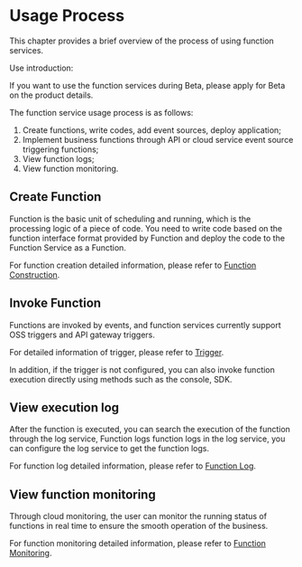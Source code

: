 # Usage Process

This chapter provides a brief overview of the process of using function services.

Use introduction:

If you want to use the function services during Beta, please apply for Beta on the product details.

The function service usage process is as follows:

1. Create functions, write codes, add event sources, deploy application;
2. Implement business functions through API or cloud service event source triggering functions;
3. View function logs;
4. View function monitoring.

 

## Create Function

Function is the basic unit of scheduling and running, which is the processing logic of a piece of code. You need to write code based on the function interface format provided by Function and deploy the code to the Function Service as a Function.

For function creation detailed information, please refer to [Function Construction](../Operation-Guide/buildfunction/config-function.md).

 
## Invoke Function

Functions are invoked by events, and function services currently support OSS triggers and API gateway triggers.

For detailed information of trigger, please refer to [Trigger](../Operation-Guide/invokefunction/triggermanagement/triggeroverview.md).

In addition, if the trigger is not configured, you can also invoke function execution directly using methods such as the console, SDK.



## View execution log

After the function is executed, you can search the execution of the function through the log service, Function logs function logs in the log service, you can configure the log service to get the function logs.

For function log detailed information, please refer to [Function Log](../Operation-Guide/function-log.md).



## View function monitoring

Through cloud monitoring, the user can monitor the running status of functions in real time to ensure the smooth operation of the business.

For function monitoring detailed information, please refer to [Function Monitoring](../Operation-Guide/monitor.md).
